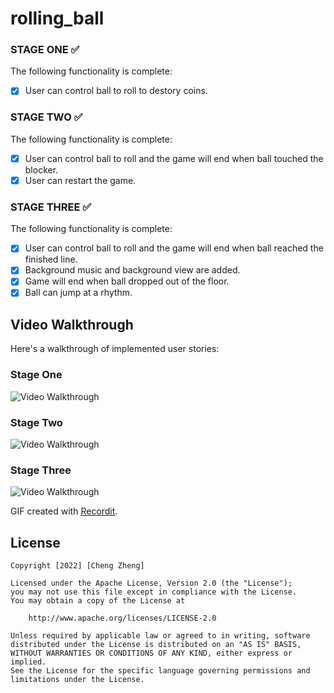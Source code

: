 # rolling_ball

### STAGE ONE ✅

The following functionality is complete:

- [X] User can control ball to roll to destory coins.

### STAGE TWO ✅

The following functionality is complete:

- [X] User can control ball to roll and the game will end when ball touched the blocker.
- [X] User can restart the game.

### STAGE THREE ✅

The following functionality is complete:

- [X] User can control ball to roll and the game will end when ball reached the finished line.
- [X] Background music and background view are added.
- [X] Game will end when ball dropped out of the floor.
- [X] Ball can jump at a rhythm.

## Video Walkthrough 

Here's a walkthrough of implemented user stories:

### Stage One
<img src='http://g.recordit.co/N7VvIllY5x.gif' title='#1 Video Walkthrough' width='' alt='Video Walkthrough' />

### Stage Two
<img src='http://g.recordit.co/h7xwEp5tnT.gif' title='#2 Video Walkthrough' width='' alt='Video Walkthrough' />

### Stage Three
<img src='http://g.recordit.co/3MPYWEyEfP.gif' title='#3 Video Walkthrough' width='' alt='Video Walkthrough' />

GIF created with [Recordit](https://recordit.co/).

## License

    Copyright [2022] [Cheng Zheng]

    Licensed under the Apache License, Version 2.0 (the "License");
    you may not use this file except in compliance with the License.
    You may obtain a copy of the License at

        http://www.apache.org/licenses/LICENSE-2.0

    Unless required by applicable law or agreed to in writing, software
    distributed under the License is distributed on an "AS IS" BASIS,
    WITHOUT WARRANTIES OR CONDITIONS OF ANY KIND, either express or implied.
    See the License for the specific language governing permissions and
    limitations under the License.

